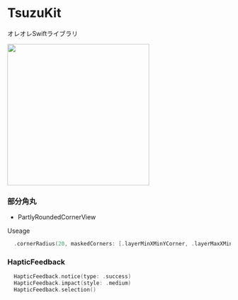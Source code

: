 # TsuzuKit
オレオレSwiftライブラリ

<img src="https://1.bp.blogspot.com/-PYOsJAMddQI/WdyDTQ-OjQI/AAAAAAABHbU/wg8mS8AFANYaZOKreTrdJhPPUochYCkDQCLcBGAs/s800/character_program_shutdown.png" width=320>

### 部分角丸 
- PartlyRoundedCornerView

Useage 
```.swift
  .cornerRadius(20, maskedCorners: [.layerMinXMinYCorner, .layerMaxXMinYCorner])
```
### HapticFeedback

```.swift
  HapticFeedback.notice(type: .success)
  HapticFeedback.impact(style: .medium)
  HapticFeedback.selection()
```
